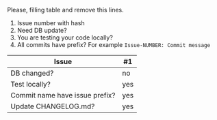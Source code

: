 Please, filling table and remove this lines.
1. Issue number with hash
2. Need DB update?
3. You are testing your code locally?
4. All commits have prefix? For example `Issue-NUMBER: Commit message`

|Issue| #1 |
| ------------ | ------------ |
| DB changed? | no |
| Test locally? | yes |
| Commit name have issue prefix? | yes |
| Update CHANGELOG.md? | yes |